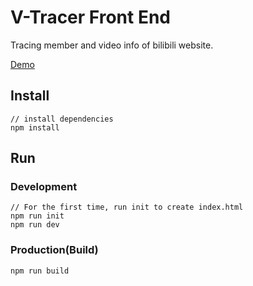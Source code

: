 # V-Tracer Front End

Tracing member and video info of bilibili website. 

[Demo](http://45.32.68.44:16201)

## Install
```bush
// install dependencies
npm install
```
## Run
### Development
```bush
// For the first time, run init to create index.html
npm run init
npm run dev
```
### Production(Build)
```bush
npm run build
```

